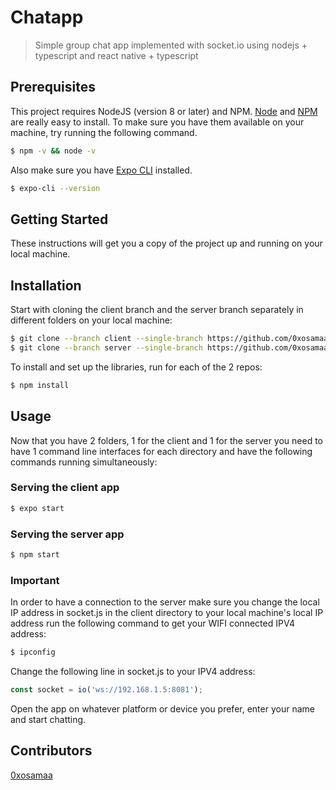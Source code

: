 # Chatapp

> Simple group chat app implemented with socket.io using nodejs + typescript and
react native + typescript

## Prerequisites

This project requires NodeJS (version 8 or later) and NPM.
[Node](http://nodejs.org/) and [NPM](https://npmjs.org/) are really easy to install.
To make sure you have them available on your machine,
try running the following command.

```sh
$ npm -v && node -v

```
Also make sure you have [Expo CLI](https://www.npmjs.com/package/expo-cli) installed.


```sh
$ expo-cli --version

```
## Getting Started

These instructions will get you a copy of the project up and running on your local machine.

## Installation

Start with cloning the client branch and the server branch separately in different folders on your local machine:

```sh
$ git clone --branch client --single-branch https://github.com/0xosamaa/chat-app-react-native-ts
$ git clone --branch server --single-branch https://github.com/0xosamaa/chat-app-react-native-ts
```
To install and set up the libraries, run for each of the 2 repos:

```sh
$ npm install
```
## Usage
Now that you have 2 folders, 1 for the client and 1 for the server you need to have 1 command line interfaces for each directory and have the following commands running simultaneously:

### Serving the client app


```sh
$ expo start
```

### Serving the server app


```sh
$ npm start
```
### Important
In order to have a connection to the server make sure you change the local IP address in socket.js in the client directory to your local machine's local IP address run the following command to get your WIFI connected IPV4 address:

```sh
$ ipconfig
```
Change the following line in socket.js to your IPV4 address:

```ts
const socket = io('ws://192.168.1.5:8081');
```
Open the app on whatever platform or device you prefer, enter your name and start chatting.

## Contributors

[0xosamaa](https://github.com/0xosamaa)
